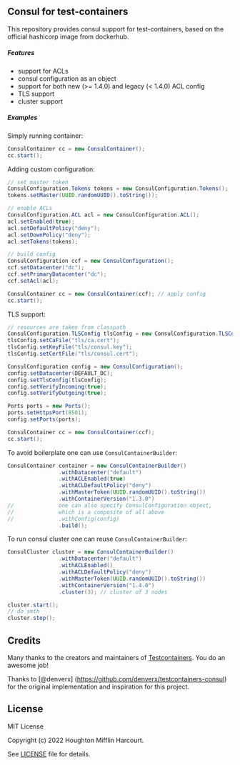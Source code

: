 ## Consul for test-containers

This repository provides consul support for test-containers, based on the
official hashicorp image from dockerhub.


##### Features

- support for ACLs
- consul configuration as an object
- support for both new (>= 1.4.0) and legacy (< 1.4.0) ACL config
- TLS support
- cluster support


##### Examples
Simply running container:
```java
ConsulContainer cc = new ConsulContainer();
cc.start();
```

Adding custom configuration:
```java
// set master token
ConsulConfiguration.Tokens tokens = new ConsulConfiguration.Tokens();
tokens.setMaster(UUID.randomUUID().toString());

// enable ACLs
ConsulConfiguration.ACL acl = new ConsulConfiguration.ACL();
acl.setEnabled(true);
acl.setDefaultPolicy("deny");
acl.setDownPolicy("deny");
acl.setTokens(tokens);

// build config
ConsulConfiguration ccf = new ConsulConfiguration();
ccf.setDatacenter("dc");
ccf.setPrimaryDatacenter("dc");
ccf.setAcl(acl);

ConsulContainer cc = new ConsulContainer(ccf); // apply config
cc.start();
```
TLS support:
```java
// resources are taken from classpath
ConsulConfiguration.TLSConfig tlsConfig = new ConsulConfiguration.TLSConfig();
tlsConfig.setCaFile("tls/ca.cert");
tlsConfig.setKeyFile("tls/consul.key");
tlsConfig.setCertFile("tls/consul.cert");

ConsulConfiguration config = new ConsulConfiguration();
config.setDatacenter(DEFAULT_DC);
config.setTlsConfig(tlsConfig);
config.setVerifyIncoming(true);
config.setVerifyOutgoing(true);

Ports ports = new Ports();
ports.setHttpsPort(8501);
config.setPorts(ports);

ConsulContainer cc = new ConsulContainer(ccf);
cc.start();
```

To avoid boilerplate one can use `ConsulContainerBuilder`:
```java
ConsulContainer container = new ConsulContainerBuilder()
                .withDatacenter("default")
                .withACLEnabled(true)
                .withACLDefaultPolicy("deny")
                .withMasterToken(UUID.randomUUID().toString())
                .withContainerVersion("1.3.0")
//              one can also specify ConsulConfiguration object, 
//              which is a composite of all above
//              .withConfig(config)
                .build();
```

To run consul cluster one can reuse `ConsulContainerBuilder`:
```java
ConsulCluster cluster = new ConsulContainerBuilder()
                .withDatacenter("default")
                .withACLEnabled()
                .withACLDefaultPolicy("deny")
                .withMasterToken(UUID.randomUUID().toString())
                .withContainerVersion("1.4.0")
                .cluster(3); // cluster of 3 nodes

cluster.start();
// do smth
cluster.stop();
```

## Credits

Many thanks to the creators and maintainers of [Testcontainers](https://www.testcontainers.org/).
You do an awesome job!

Thanks to [@denverx] (https://github.com/denverx/testcontainers-consul) for the original implementation and inspiration for this project.

## License

MIT License

Copyright (c) 2022 Houghton Mifflin Harcourt.

See [LICENSE](LICENSE) file for details.
